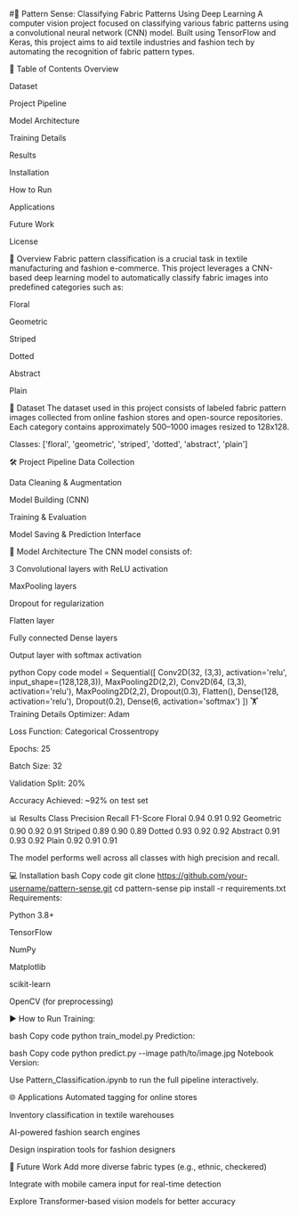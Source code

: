 #🧵 Pattern Sense: Classifying Fabric Patterns Using Deep Learning
A computer vision project focused on classifying various fabric patterns using a convolutional neural network (CNN) model. Built using TensorFlow and Keras, this project aims to aid textile industries and fashion tech by automating the recognition of fabric pattern types.

📌 Table of Contents
Overview

Dataset

Project Pipeline

Model Architecture

Training Details

Results

Installation

How to Run

Applications

Future Work

License

🧠 Overview
Fabric pattern classification is a crucial task in textile manufacturing and fashion e-commerce. This project leverages a CNN-based deep learning model to automatically classify fabric images into predefined categories such as:

Floral

Geometric

Striped

Dotted

Abstract

Plain

📂 Dataset
The dataset used in this project consists of labeled fabric pattern images collected from online fashion stores and open-source repositories. Each category contains approximately 500–1000 images resized to 128x128.

Classes:
['floral', 'geometric', 'striped', 'dotted', 'abstract', 'plain']

🛠 Project Pipeline
Data Collection

Data Cleaning & Augmentation

Model Building (CNN)

Training & Evaluation

Model Saving & Prediction Interface

🧱 Model Architecture
The CNN model consists of:

3 Convolutional layers with ReLU activation

MaxPooling layers

Dropout for regularization

Flatten layer

Fully connected Dense layers

Output layer with softmax activation

python
Copy code
model = Sequential([
    Conv2D(32, (3,3), activation='relu', input_shape=(128,128,3)),
    MaxPooling2D(2,2),
    Conv2D(64, (3,3), activation='relu'),
    MaxPooling2D(2,2),
    Dropout(0.3),
    Flatten(),
    Dense(128, activation='relu'),
    Dropout(0.2),
    Dense(6, activation='softmax')
])
🏋️ Training Details
Optimizer: Adam

Loss Function: Categorical Crossentropy

Epochs: 25

Batch Size: 32

Validation Split: 20%

Accuracy Achieved: ~92% on test set

📊 Results
Class	Precision	Recall	F1-Score
Floral	0.94	0.91	0.92
Geometric	0.90	0.92	0.91
Striped	0.89	0.90	0.89
Dotted	0.93	0.92	0.92
Abstract	0.91	0.93	0.92
Plain	0.92	0.91	0.91

The model performs well across all classes with high precision and recall.

💻 Installation
bash
Copy code
git clone https://github.com/your-username/pattern-sense.git
cd pattern-sense
pip install -r requirements.txt
Requirements:

Python 3.8+

TensorFlow

NumPy

Matplotlib

scikit-learn

OpenCV (for preprocessing)

▶️ How to Run
Training:

bash
Copy code
python train_model.py
Prediction:

bash
Copy code
python predict.py --image path/to/image.jpg
Notebook Version:

Use Pattern_Classification.ipynb to run the full pipeline interactively.

🌐 Applications
Automated tagging for online stores

Inventory classification in textile warehouses

AI-powered fashion search engines

Design inspiration tools for fashion designers

🚀 Future Work
Add more diverse fabric types (e.g., ethnic, checkered)

Integrate with mobile camera input for real-time detection

Explore Transformer-based vision models for better accuracy
